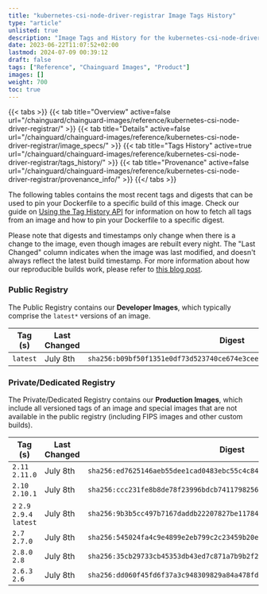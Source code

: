 ```yaml
---
title: "kubernetes-csi-node-driver-registrar Image Tags History"
type: "article"
unlisted: true
description: "Image Tags and History for the kubernetes-csi-node-driver-registrar Chainguard Image"
date: 2023-06-22T11:07:52+02:00
lastmod: 2024-07-09 00:39:12
draft: false
tags: ["Reference", "Chainguard Images", "Product"]
images: []
weight: 700
toc: true
---
```


{{< tabs >}}
{{< tab title="Overview" active=false url="/chainguard/chainguard-images/reference/kubernetes-csi-node-driver-registrar/" >}}
{{< tab title="Details" active=false url="/chainguard/chainguard-images/reference/kubernetes-csi-node-driver-registrar/image_specs/" >}}
{{< tab title="Tags History" active=true url="/chainguard/chainguard-images/reference/kubernetes-csi-node-driver-registrar/tags_history/" >}}
{{< tab title="Provenance" active=false url="/chainguard/chainguard-images/reference/kubernetes-csi-node-driver-registrar/provenance_info/" >}}
{{</ tabs >}}

The following tables contains the most recent tags and digests that can be used to pin your Dockerfile to a specific build of this image. Check our guide on [Using the Tag History API](/chainguard/chainguard-images/using-the-tag-history-api/) for information on how to fetch all tags from an image and how to pin your Dockerfile to a specific digest.

Please note that digests and timestamps only change when there is a change to the image, even though images are rebuilt every night. The "Last Changed" column indicates when the image was last modified, and doesn't always reflect the latest build timestamp. For more information about how our reproducible builds work, please refer to [this blog post](https://www.chainguard.dev/unchained/reproducing-chainguards-reproducible-image-builds).

### Public Registry
The Public Registry contains our **Developer Images**, which typically comprise the `latest*` versions of an image.

| Tag (s)   | Last Changed | Digest                                                                    |
|-----------|--------------|---------------------------------------------------------------------------|
|  `latest` | July 8th     | `sha256:b09bf50f1351e0df73d523740ce674e3cee2e5e54a40ab885de6c4bfe02c6bd4` |


### Private/Dedicated Registry
The Private/Dedicated Registry contains our **Production Images**, which include all versioned tags of an image and special images that are not available in the public registry (including FIPS images and other custom builds).

| Tag (s)                     | Last Changed | Digest                                                                    |
|-----------------------------|--------------|---------------------------------------------------------------------------|
|  `2.11` `2.11.0`            | July 8th     | `sha256:ed7625146aeb55dee1cad0483ebc55c4c84f78c5ce69a7a210e5cc3e762724c6` |
|  `2.10` `2.10.1`            | July 8th     | `sha256:ccc231fe8b8de78f23996bdcb74117982563a0cfa40dc8ed0481124307a154a2` |
|  `2` `2.9` `2.9.4` `latest` | July 8th     | `sha256:9b3b5cc497b7167daddb22207827be11784ff0744aee7cc85797fd092769e5d6` |
|  `2.7` `2.7.0`              | July 8th     | `sha256:545024fa4c9e4899e2eb799c2c23459b20ee4e5c489b54926e39a9f1251a4a65` |
|  `2.8.0` `2.8`              | July 8th     | `sha256:35cb29733cb45353db43ed7c871a7b9b2f20c7fb6c09be1087f7ad9fa78550d5` |
|  `2.6.3` `2.6`              | July 8th     | `sha256:dd060f45fd6f37a3c948309829a84a478fdfcd5e7fcb280c987c6084270b4f1b` |

